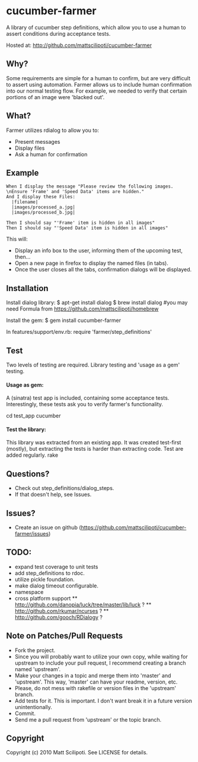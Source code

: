 # cucumber-farmer

A library of cucumber step definitions, which allow you to use a human to assert conditions during acceptance tests.

Hosted at: http://github.com/mattscilipoti/cucumber-farmer

## Why?
Some requirements are simple for a human to confirm, but are very difficult to assert using automation.
Farmer allows us to include human confirmation into our normal testing flow.
For example, we needed to verify that certain portions of an image were 'blacked out'.

## What?
Farmer utilizes rdialog to allow you to:
* Present messages
* Display files
* Ask a human for confirmation

## Example
    When I display the message "Please review the following images.  \nEnsure 'Frame' and 'Speed Data' items are hidden."
    And I display these Files:
      |filename|
      |images/processed_a.jpg|
      |images/processed_b.jpg|

    Then I should say "'Frame' item is hidden in all images"
    Then I should say "'Speed Data' item is hidden in all images"

This will:
* Display an info box to the user, informing them of the upcoming test, then...
* Open a new page in firefox to display the named files (in tabs).
* Once the user closes all the tabs, confirmation dialogs will be displayed.

## Installation

Install dialog library:
  $ apt-get install dialog
  $ brew install dialog  #you may need Formula from https://github.com/mattscilipoti/homebrew

Install the gem:
  $ gem install cucumber-farmer

In features/support/env.rb:
  require 'farmer/step_definitions'

## Test
Two levels of testing are required.  Library testing and 'usage as a gem' testing.
#### Usage as gem:
A (sinatra) test app is included, containing some acceptance tests.
Interestingly, these tests ask you to verify farmer's functionality.

  cd test_app
  cucumber

#### Test the library:
This library was extracted from an existing app.
It was created test-first (mostly), but extracting the tests is harder than extracting code.
Test are added regularly.
  rake

## Questions?
* Check out step_definitions/dialog_steps.
* If that doesn't help, see Issues.

## Issues?
* Create an issue on github (https://github.com/mattscilipoti/cucumber-farmer/issues)


## TODO:
* expand test coverage to unit tests
* add step_definitions to rdoc.
* utilize pickle foundation.
* make dialog timeout configurable.
* namespace
* cross platform support
** http://github.com/danopia/luck/tree/master/lib/luck ?
** http://github.com/rkumar/ncurses ?
** http://github.com/gooch/RDialogy ?

## Note on Patches/Pull Requests
* Fork the project.
* Since you will probably want to utilize your own copy, while waiting for upstream to include your pull request,
  I recommend creating a branch named 'upstream'.
* Make your changes in a topic and merge them into 'master' and 'upstream'.
  This way, 'master' can have your readme, version, etc.
* Please, do not mess with rakefile or version files in the 'upstream' branch.
* Add tests for it. This is important.  I don't want break it in a
  future version unintentionally.
* Commit.
* Send me a pull request from 'upstream' or the topic branch.

## Copyright

Copyright (c) 2010 Matt Scilipoti. See LICENSE for details.

<script type="text/javascript" src="http://www.ohloh.net/p/485563/widgets/project_thin_badge.js"></script>
